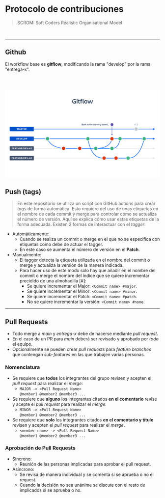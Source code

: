 # Protocolo de contribuciones
> SCROM: Soft Coders Realistic Organisational Model

<br>

---
## Github
El workflow base es **gitflow**, modificando la rama "develop" por la rama "entrega-x".

<br>

![diagrama gitflow](./images/gitflow.png)
---
## Push (tags)
> En este repositorio se utiliza un script con GitHub actions para crear *tags* de forma automática. Esto requiere del uso de unas etiquetas en el nombre de cada commit y merge para controlar cómo se actualiza el número de versión. Aquí se explica cómo usar estas etiquetas de la forma adecuada.
Existen 2 formas de interactuar con el *tagger*:
- Automáticamente:
	- Cuando se realiza un commit o merge en el que no se especifica con etiquetas como debe de actuar el tagger.
	- En este caso se aumenta el número de versión en el **Patch**.
- Manualmente:
	- El tagger detecta la etiqueta utilizada en el nombre del commit o merge y actualiza la versión de la manera indicada.
	- Para hacer uso de este modo solo hay que añadir en el nombre del commit o merge el nombre del índice que se quiere incrementar precidido de una almohadilla [#]:
		- Se quiere incrementar el Major: `<Commit name> #major`.
		- Se quiere incrementar el Minor: `<Commit name> #minor`.
		- Se quiere incrementar el Patch: `<Commit name> #patch`.
		- No se quiere incrementar la versión: `<Commit name> #none`.
---
## Pull Requests
- Todo merge a *main* y *entrega-x* debe de hacerse mediante *pull request*.
- En el caso de un PR para *main* deberá ser revisado y aprobado por *todo* el equipo.
- Opcionalmente se pueden crear *pull requests* para *feature branches* que contengan *sub-features* en las que trabajen varias personas.

### Nomenclatura
- Se requiere que **todos** los integrantes del grupo revisen y acepten el *pull request* para realizar el *merge*: <br>
  - `MAJOR -> <Pull Request Name>` <br>
    `@member1 @member2 @member3 ...` <br>
- Se requiere que **alguno** los integrantes citados **en el comentario** revise y acepte el *pull request* para realizar el *merge*.
  - `MINOR -> <Pull Request Name>` <br>
    `@member1 @member2 @member3 ...` <br>
- Se requiere que **solo** los integrantes citados **en el comentario y título** revisen y acepten el *pull request* para realizar el *merge*.
  - `<member name> -> <Pull Request Name>` <br>
    `@member1 @member2 @member3 ...` <br>

### Aprobación de Pull Requests
- Síncrono:
  - Reunión de las personas implicadas para aprobar el pull request.
- Asíncrono:
  - Se revisa de manera individual y se comenta si se aprueba o no el request.
  - Cuando la decisión no sea unánime se discute con el resto de implicados si se aprueba o no.
